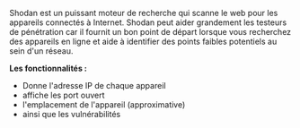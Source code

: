 
Shodan est un puissant moteur de recherche qui scanne le web pour les appareils connectés à Internet. Shodan peut aider grandement les testeurs de pénétration car il fournit un bon point de départ lorsque vous recherchez des appareils en ligne et aide à identifier des points faibles potentiels au sein d'un réseau.

**Les fonctionnalités :**

- Donne l'adresse IP de chaque appareil
- affiche les port ouvert
- l'emplacement de l'appareil (approximative)
- ainsi que les vulnérabilités